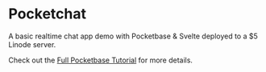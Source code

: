 # Pocketchat

A basic realtime chat app demo with Pocketbase & Svelte deployed to a $5 Linode server. 

Check out the [Full Pocketbase Tutorial](https://fireship.io/lessons/pocketbase-chat-app/) for more details. 
